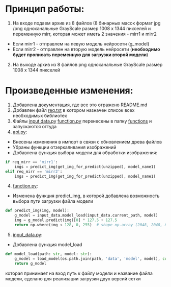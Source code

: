 # Принцип работы:

1. На входе подаем архив из 8 файлов (8 бинарных масок формат jpg /png одноканальные GrayScale размер 1008 х 1344 пикселей и переменную mirr, которая может иметь 2 значения - mirr1 и mirr2
- Если mirr1 - отправлем на певую модель нейросети (g_model)
- Если mirr2 - отправлен на вторую модель нейросети (**необходимо будет прописать переменную для загрузки второй модели**)
2. На выходе архив из 8 файлов png одноканальные GrayScale размер 1008 х 1344 пикселей

# Произведенные изменения:
1. Добавлена документация, где все это отражено README.md
2. Добавлен файл [req.txt](./req.txt) в котором назначен список всех необходимых библиотек
1. Файлы [input data.py](./functions/input_data.py) [function.py](./functions/function.py) перенесены в папку [functions](./functions) и запускаются оттуда
3. [api.py](./api.py):
- Внесены изменения в импорт в связи с обновлением древа файлов
- Убраны функции отзеркаливания изображений
- Добавлена функция выбора модели для обработки изображения:
```python
if req_mirr == 'mirr1':
    imgs = predict_img(get_img_for_predict(unzipped), model_name1)
elif req_mirr == 'mirr2':
    imgs = predict_img(get_img_for_predict(unzipped), model_name1)
```
4. [function.py](./functions/function.py):
- Изменена функция predict_img, в которой добавлена возможность выбора пути загрузки файла модели
```python
def predict_img(img, model):
    g_model = input_data.model_load(input_data.current_path, model)
    img = g_model.predict(img)[0] * 127.5 + 127.5
    return np.where(img < 128, 0, 255)  # shape np.array (2048, 2048, 8)
```
5. [input_data.py](./functions/input_data.py):
- Добавлена функция model_load
```python
def model_load(path: str, model: str):    
    g_model = load_model(os.path.join(path, 'data', 'model', model), compile=True)
    return g_model
```
которая принимает на вход путь к файлу модели и название файла модели, сделано для реализации загрузки двух версий сетки